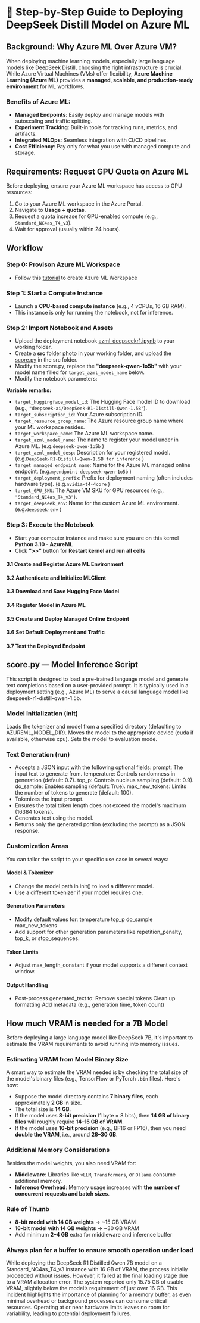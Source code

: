 # 🚀 Step-by-Step Guide to Deploying DeepSeek Distill Model on Azure ML

## Background: Why Azure ML Over Azure VM?

When deploying machine learning models, especially large language models like DeepSeek Distill, choosing the right infrastructure is crucial. While Azure Virtual Machines (VMs) offer flexibility, **Azure Machine Learning (Azure ML)** provides a **managed, scalable, and production-ready environment** for ML workflows.

### Benefits of Azure ML:
- **Managed Endpoints**: Easily deploy and manage models with autoscaling and traffic splitting.
- **Experiment Tracking**: Built-in tools for tracking runs, metrics, and artifacts.
- **Integrated MLOps**: Seamless integration with CI/CD pipelines.
- **Cost Efficiency**: Pay only for what you use with managed compute and storage.

## Requirements: Request GPU Quota on Azure ML
Before deploying, ensure your Azure ML workspace has access to GPU resources:

1. Go to your Azure ML workspace in the Azure Portal.
2. Navigate to **Usage + quotas**.
3. Request a quota increase for GPU-enabled compute (e.g., `Standard_NC4as_T4_v3`).
4. Wait for approval (usually within 24 hours).

## Workflow
### Step 0: Provison Azure ML Workspace
- Follow this [tutorial](https://learn.microsoft.com/en-us/azure/machine-learning/quickstart-create-resources?view=azureml-api-2) to create Azure ML Workspace 

### Step 1: Start a Compute Instance
- Launch a **CPU-based compute instance** (e.g., 4 vCPUs, 16 GB RAM).
- This instance is only for running the notebook, not for inference.

### Step 2: Import Notebook and Assets

- Upload the deployment notebook [azml_deepseekr1.ipynb](azml_deepseekr1.ipynb) to your working folder.
- Create a **src** folder [photo](srcfolder.png) in your working folder, and upload the [score.py](score.py) in the src folder.
- Modify the score.py, replace the **"deepseek-qwen-1o5b"**  with your model name filled for `target_azml_model_name` below.
- Modify the notebook parameters:

**Variable remarks:**
- `target_huggingface_model_id`: The Hugging Face model ID to download (e.g., `"deepseek-ai/DeepSeek-R1-Distill-Qwen-1.5B"`).
- `target_subscription_id`: Your Azure subscription ID.
- `target_resource_group_name`: The Azure resource group name where your ML workspace resides.
- `target_workspace_name`: The Azure ML workspace name.
- `target_azml_model_name`: The name to register your model under in Azure ML. (e.g.`deepseek-qwen-1o5b` )
- `target_azml_model_desp`: Description for your registered model. (e.g.`DeepSeek-R1-Distill-Qwen-1.5B for inference` )
- `target_managed_endpoint_name`: Name for the Azure ML managed online endpoint. (e.g.`myendpoint-deepseek-qwen-1o5b` )
- `target_deployment_prefix`: Prefix for deployment naming (often includes hardware type). (e.g.`nvidia-t4-4core` )
- `target_GPU_SKU`: The Azure VM SKU for GPU resources (e.g., `"Standard_NC4as_T4_v3"`). 
- `target_deepseek_env`: Name for the custom Azure ML environment. (e.g.`deepseek-env` )


### Step 3: Execute the Notebook

- Start your computer instance and make sure you are on this kernel **Python 3.10 - AzureML**
- Click **">>"** button for **Restart kernel and run all cells**

#### 3.1 Create and Register Azure ML Environment
#### 3.2 Authenticate and Initialize MLClient
#### 3.3 Download and Save Hugging Face Model
#### 3.4 Register Model in Azure ML
#### 3.5 Create and Deploy Managed Online Endpoint
#### 3.6 Set Default Deployment and Traffic
#### 3.7 Test the Deployed Endpoint

## score.py — Model Inference Script
This script is designed to load a pre-trained language model and generate text completions based on a user-provided prompt. It is typically used in a deployment setting (e.g., Azure ML) to serve a causal language model like deepseek-r1-distill-qwen-1.5b.

### Model Initialization (init)
Loads the tokenizer and model from a specified directory (defaulting to AZUREML_MODEL_DIR).
Moves the model to the appropriate device (cuda if available, otherwise cpu).
Sets the model to evaluation mode.

### Text Generation (run)
- Accepts a JSON input with the following optional fields:
    prompt: The input text to generate from.
    temperature: Controls randomness in generation (default: 0.7).
    top_p: Controls nucleus sampling (default: 0.9).
    do_sample: Enables sampling (default: True).
    max_new_tokens: Limits the number of tokens to generate (default: 100).
- Tokenizes the input prompt.
- Ensures the total token length does not exceed the model's maximum (16384 tokens).
- Generates text using the model.
- Returns only the generated portion (excluding the prompt) as a JSON response.

### Customization Areas
You can tailor the script to your specific use case in several ways:

#### Model & Tokenizer
- Change the model path in init() to load a different model.
- Use a different tokenizer if your model requires one.

#### Generation Parameters
- Modify default values for:
    temperature
    top_p
    do_sample
    max_new_tokens
- Add support for other generation parameters like repetition_penalty, top_k, or stop_sequences.

#### Token Limits
- Adjust max_length_constant if your model supports a different context window.

#### Output Handling
- Post-process generated_text to:
    Remove special tokens
    Clean up formatting
    Add metadata (e.g., generation time, token count)

## How much VRAM is needed for a 7B Model

Before deploying a large language model like DeepSeek 7B, it's important to estimate the VRAM requirements to avoid running into memory issues.

### Estimating VRAM from Model Binary Size

A smart way to estimate the VRAM needed is by checking the total size of the model's binary files (e.g., TensorFlow or PyTorch `.bin` files). Here's how:

- Suppose the model directory contains **7 binary files**, each approximately **2 GB** in size.
- The total size is **14 GB**.
- If the model uses **8-bit precision** (1 byte = 8 bits), then **14 GB of binary files** will roughly require **14–15 GB of VRAM**.
- If the model uses **16-bit precision** (e.g., BF16 or FP16), then you need **double the VRAM**, i.e., around **28–30 GB**.

### Additional Memory Considerations

Besides the model weights, you also need VRAM for:

- **Middleware**: Libraries like `vLLM`, `Transformers`, or `Ollama` consume additional memory.
- **Inference Overhead**: Memory usage increases with **the number of concurrent requests and batch sizes**.

### Rule of Thumb

- **8-bit model with 14 GB weights** → ~15 GB VRAM
- **16-bit model with 14 GB weights** → ~30 GB VRAM
- Add minimum **2–4 GB** extra for middleware and inference buffer

### Always plan for a buffer to ensure smooth operation under load

While deploying the DeepSeek R1 Distilled Qwen 7B model on a Standard_NC4as_T4_v3 instance with 16 GB of VRAM, the process initially proceeded without issues. However, it failed at the final loading stage due to a VRAM allocation error. The system reported only 15.75 GB of usable VRAM, slightly below the model’s requirement of just over 16 GB. This incident highlights the importance of planning for a memory buffer, as even minimal overhead or background processes can consume critical resources. Operating at or near hardware limits leaves no room for variability, leading to potential deployment failures.